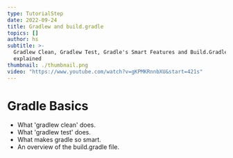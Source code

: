 ```yaml
---
type: TutorialStep
date: 2022-09-24
title: Gradlew and build.gradle
topics: []
author: hs
subtitle: >-
  Gradlew Clean, Gradlew Test, Gradle's Smart Features and Build.Gradle
  explained
thumbnail: ./thumbnail.png
video: "https://www.youtube.com/watch?v=gKPMKRnnbXU&start=421s"
---
```


# Gradle Basics

- What 'gradlew clean' does.
- What 'gradlew test' does.
- What makes gradle so smart.
- An overview of the build.gradle file.
